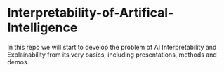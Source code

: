 # Interpretability-of-Artifical-Intelligence
In this repo we will start to develop the problem of AI Interpretability and Explainability from its very basics, including presentations, methods and demos. 
